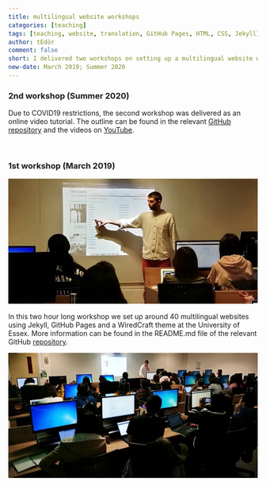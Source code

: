 ```yaml
---
title: multilingual website workshops
categories: [teaching]
tags: [teaching, website, translation, GitHub Pages, HTML, CSS, Jekyll]
author: tEdör
comment: false
short: I delivered two workshops on setting up a multilingual website with Jekyll, GitHub Pages and a WiredCraft theme at the University of Essex.
new-date: March 2019; Summer 2020
---
```



### 2nd workshop (Summer 2020)
Due to COVID19 restrictions, the second workshop was delivered as an online video tutorial. The outline can be found in the relevant [GitHub repository](https://github.com/krisztian-hofstadter-tedor/web00-website-making-tutorials) and the videos on [YouTube](https://www.youtube.com/playlist?list=PLRr9g36OjY6-xnDwUx4itRlh-xrlsszNZ). 

<br>

### 1st workshop (March 2019)

![Essex, Lab K](/../assets/img/2019-03-03-multilingual-website-workshop-01.jpg)

In this two hour long workshop we set up around 40 multilingual websites using Jekyll, GitHub Pages and a WiredCraft theme at the University of Essex. More information can be found in the README.md file of the relevant GitHub [repository](https://github.com/krisztian-hofstadter-tedor/jekyll-multiling).

![Essex, Lab K](/../assets/img/2019-03-03-multilingual-website-workshop-02.jpg)